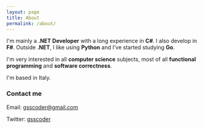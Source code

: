 ```yaml
---
layout: page
title: About
permalink: /about/
---
```


I'm mainly a **.NET Developer** with a long experience in **C#**. I also develop in **F#**. Outside **.NET**, I like using **Python** and I've started studying **Go**.

I'm very interested in all **computer science** subjects, most of all **functional programming** and **software correctness**.

I'm based in Italy.

### Contact me

Email: [gsscoder@gmail.com](gsscoder@gmail.com)

Twitter: [gsscoder](https://twitter.com/gsscoder)
